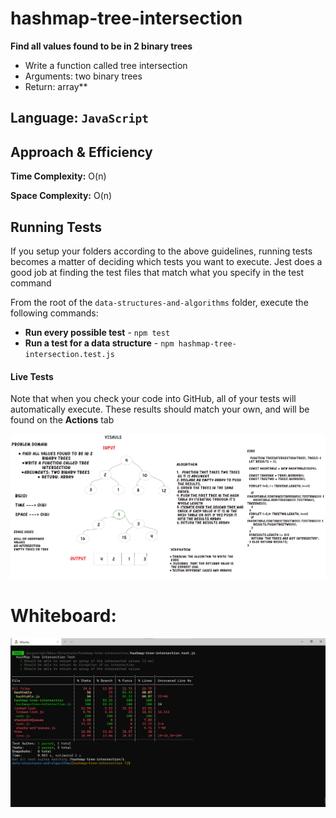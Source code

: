 # hashmap-tree-intersection

**Find all values found to be in 2 binary trees**

* Write a function called tree intersection
* Arguments: two binary trees
* Return: array**

## Language: `JavaScript`

## Approach & Efficiency

**Time Complexity:** O(n)

**Space Complexity:** O(n) 


## Running Tests

If you setup your folders according to the above guidelines, running tests becomes a matter of deciding which tests you want to execute.  Jest does a good job at finding the test files that match what you specify in the test command

From the root of the `data-structures-and-algorithms` folder, execute the following commands:

- **Run every possible test** - `npm test`
- **Run a test for a data structure** - `npm hashmap-tree-intersection.test.js`

#### Live Tests

Note that when you check your code into GitHub, all of your tests will automatically execute. These results should match your own, and will be found on the  **Actions** tab


![test](images/Code32.png)


# Whiteboard:

![WhiteBoard](images/code32Test.png)

